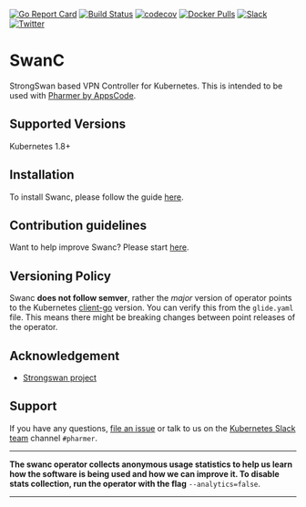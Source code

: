 [![Go Report Card](https://goreportcard.com/badge/github.com/pharmer/swanc)](https://goreportcard.com/report/github.com/pharmer/swanc)
[![Build Status](https://travis-ci.org/pharmer/swanc.svg?branch=master)](https://travis-ci.org/pharmer/swanc)
[![codecov](https://codecov.io/gh/pharmer/swanc/branch/master/graph/badge.svg)](https://codecov.io/gh/pharmer/swanc)
[![Docker Pulls](https://img.shields.io/docker/pulls/pharmer/swanc.svg)](https://hub.docker.com/r/pharmer/swanc/)
[![Slack](http://slack.kubernetes.io/badge.svg)](http://slack.kubernetes.io)
[![Twitter](https://img.shields.io/twitter/follow/appscodehq.svg?style=social&logo=twitter&label=Follow)](https://twitter.com/intent/follow?screen_name=AppsCodeHQ)

# SwanC
StrongSwan based VPN Controller for Kubernetes. This is intended to be used with [Pharmer by AppsCode](https://appscode.com/products/pharmer).

## Supported Versions
Kubernetes 1.8+

## Installation
To install Swanc, please follow the guide [here](/docs/install.md).

## Contribution guidelines
Want to help improve Swanc? Please start [here](/CONTRIBUTING.md).

## Versioning Policy
Swanc __does not follow semver__, rather the _major_ version of operator points to the
Kubernetes [client-go](https://github.com/kubernetes/client-go#branches-and-tags) version. You can verify this
from the `glide.yaml` file. This means there might be breaking changes between point releases of the operator.

## Acknowledgement
 - [Strongswan project](https://www.strongswan.org/)

## Support
If you have any questions, [file an issue](https://github.com/appscode/pharmer/issues/new) or talk to us on the [Kubernetes Slack team](http://slack.kubernetes.io/) channel `#pharmer`.

---

**The swanc operator collects anonymous usage statistics to help us learn
how the software is being used and how we can improve it. To disable stats collection,
run the operator with the flag** `--analytics=false`.

---
